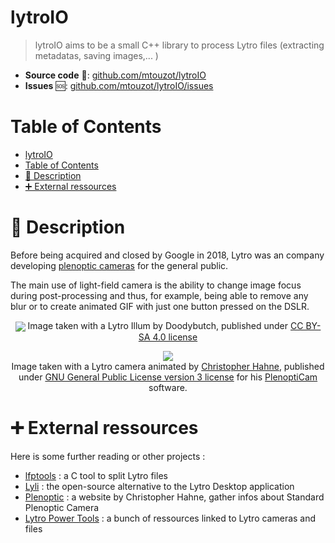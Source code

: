 # lytroIO

> lytroIO aims to be a small C++ library to process Lytro files (extracting metadatas, saving images,... )


- **Source code** 📁: [github.com/mtouzot/lytroIO](https://github.com/mtouzot/lytroIO)
- **Issues** 🆘: [github.com/mtouzot/lytroIO/issues](https://github.com/mtouzot/lytroIO/issues)

# Table of Contents
- [lytroIO](#lytroio)
- [Table of Contents](#table-of-contents)
- [📜 Description](#-description)
- [➕ External ressources](#-external-ressources)

# 📜 Description

Before being acquired and closed by Google in 2018, Lytro was an company developing [plenoptic cameras](https://en.wikipedia.org/w/index.php?title=Light_field_camera) for the general public.

The main use of light-field camera is the ability to change image focus during post-processing and thus, for example, being able to remove any blur or to create animated GIF with just one button pressed on the DSLR.

<p align="center">
<img src="https://upload.wikimedia.org/wikipedia/commons/e/eb/Lytro_Illum_light_field_camera_demonstration.jpg" align="center">
Image taken with a Lytro Illum by Doodybutch, published under <a href="https://creativecommons.org/licenses/by-sa/4.0/deed.en">CC BY-SA 4.0 license</a>
</p>

<p align="center">
<img src="https://raw.githubusercontent.com/hahnec/color-matcher/master/tests/data/view_animation_7px.gif" align="center"></br>
Image taken with a Lytro camera animated by <a href="http://www.christopherhahne.de/">Christopher Hahne</a>, published under <a href="https://opensource.org/license/gpl-3-0/">GNU General Public License version 3 license</a> for his <a href="https://github.com/hahnec/plenopticam">PlenoptiCam<a> software.
</p>

# ➕ External ressources

Here is some further reading or other projects : 
* [lfptools](https://github.com/nrpatel/lfptools) : a C tool to split Lytro files
* [Lyli](https://github.com/martin-pr/lyli) : the open-source alternative to the Lytro Desktop application
* [Plenoptic](http://www.plenoptic.info/) : a website by Christopher Hahne, gather infos about Standard Plenoptic Camera
* [Lytro Power Tools](https://github.com/rgon/lytro-power-tools) : a bunch of ressources linked to Lytro cameras and files